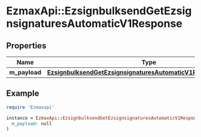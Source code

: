 # EzmaxApi::EzsignbulksendGetEzsignsignaturesAutomaticV1Response

## Properties

| Name | Type | Description | Notes |
| ---- | ---- | ----------- | ----- |
| **m_payload** | [**EzsignbulksendGetEzsignsignaturesAutomaticV1ResponseMPayload**](EzsignbulksendGetEzsignsignaturesAutomaticV1ResponseMPayload.md) |  |  |

## Example

```ruby
require 'Ezmaxapi'

instance = EzmaxApi::EzsignbulksendGetEzsignsignaturesAutomaticV1Response.new(
  m_payload: null
)
```

